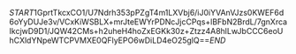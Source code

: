 $START$1GprtTkcxCO1/U7Ndrh353pPZgT4m1LXVbj6/iJ0iYVAnVJzs0KWEF6d6oYyDUJe3v/VCxKiWSBLX+mrJteEWYrPDNcJjcCPqs+lBFbN2BrdL/7gnXrcaIkcjwD9D1/JQW42CMs+h2uheH4hoZxEGKk30z+Ztzz4A8hlLwJbCCC6eoUhCXldYNpeWTCPVMXE0QFlyEPO6wDiLD4eO25glQ==$END$